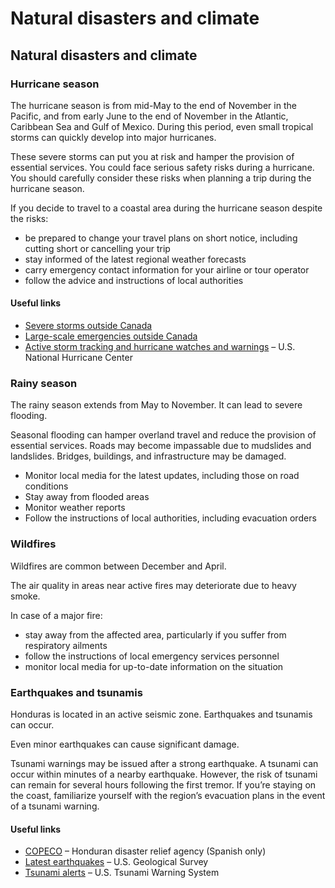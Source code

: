 # Natural disasters and climate

## Natural disasters and climate

### Hurricane season

The hurricane season is from mid-May to the end of November in the Pacific, and from early June to the end of November in the Atlantic, Caribbean Sea and Gulf of Mexico. During this period, even small tropical storms can quickly develop into major hurricanes.

These severe storms can put you at risk and hamper the provision of essential services. You could face serious safety risks during a hurricane. You should carefully consider these risks when planning a trip during the hurricane season.

If you decide to travel to a coastal area during the hurricane season despite the risks:

* be prepared to change your travel plans on short notice, including cutting short or cancelling your trip
* stay informed of the latest regional weather forecasts
* carry emergency contact information for your airline or tour operator
* follow the advice and instructions of local authorities

#### Useful links

* [Severe storms outside Canada](https://travel.gc.ca/travelling/health-safety/hurricanes-typhoons-cyclones-monsoons)
* [Large-scale emergencies outside Canada](https://travel.gc.ca/assistance/emergency-info/large-scale-emergencies-abroad)
* [Active storm tracking and hurricane watches and warnings](http://www.nhc.noaa.gov/) – U.S. National Hurricane Center

### Rainy season

The rainy season extends from May to November. It can lead to severe flooding.

Seasonal flooding can hamper overland travel and reduce the provision of essential services. Roads may become impassable due to mudslides and landslides. Bridges, buildings, and infrastructure may be damaged.

* Monitor local media for the latest updates, including those on road conditions
* Stay away from flooded areas
* Monitor weather reports
* Follow the instructions of local authorities, including evacuation orders

### Wildfires

Wildfires are common between December and April.

The air quality in areas near active fires may deteriorate due to heavy smoke.

In case of a major fire:

* stay away from the affected area, particularly if you suffer from respiratory ailments
* follow the instructions of local emergency services personnel
* monitor local media for up-to-date information on the situation

### Earthquakes and tsunamis

Honduras is located in an active seismic zone. Earthquakes and tsunamis can occur.

Even minor earthquakes can cause significant damage.

Tsunami warnings may be issued after a strong earthquake. A tsunami can occur within minutes of a nearby earthquake. However, the risk of tsunami can remain for several hours following the first tremor. If you’re staying on the coast, familiarize yourself with the region’s evacuation plans in the event of a tsunami warning.

#### Useful links

* [COPECO](http://copeco.gob.hn/) – Honduran disaster relief agency (Spanish only)
* [Latest earthquakes](https://earthquake.usgs.gov/earthquakes/map/) – U.S. Geological Survey
* [Tsunami alerts](http://tsunami.gov/) – U.S. Tsunami Warning System